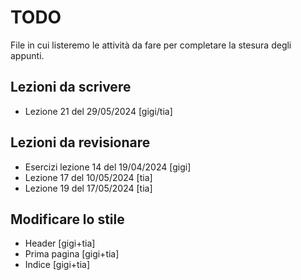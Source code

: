 # TODO
File in cui listeremo le attività da fare per completare la stesura degli appunti.

## Lezioni da scrivere
- Lezione 21 del 29/05/2024 [gigi/tia]

## Lezioni da revisionare

- Esercizi lezione 14 del 19/04/2024 [gigi]
- Lezione 17 del 10/05/2024 [tia]
- Lezione 19 del 17/05/2024 [tia]

## Modificare lo stile

- Header [gigi+tia]
- Prima pagina [gigi+tia]
- Indice [gigi+tia]